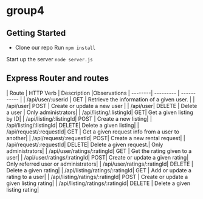 # group4

## Getting Started
- Clone our repo
Run
`npm install`

Start up the server
`node server.js`



## Express Router and routes

| Route | HTTP Verb | Description |Observations
| --------| --------- | ----------- |
| /api/user/:userid | GET | Retrieve the information of a given user. |
| /api/user| POST | Create or update a new user |
| /api/user| DELETE | Delete a user | Only administrators|
| /api/listing/:listingId| GET| Get a given listing by ID|
| /api/listing/:listingId| POST | Create a new listing|
| /api/listing/:listingId| DELETE| Delete a given listing|
| /api/request/:requestId| GET | Get a given request info from a user to another|
| /api/request/:requestId| POST| Create a new rental request|
| /api/request/:requestId| DELETE| Delete a given request.| Only administrators|
| /api/user/ratings/:ratingId| GET | Get the rating given to a user|
| /api/user/ratings/:ratingId| POST| Create or update a given rating| Only referred user or administrators|
| /api/user/ratings/:ratingId| DELETE | Delete a given rating|
| /api/listing/ratings/:ratingId| GET | Add or update a rating to a user|
| /api/listing/ratings/:ratingId| POST | Create or update a given listing rating|
| /api/listing/ratings/:ratingid| DELETE | Delete a given listing rating|
